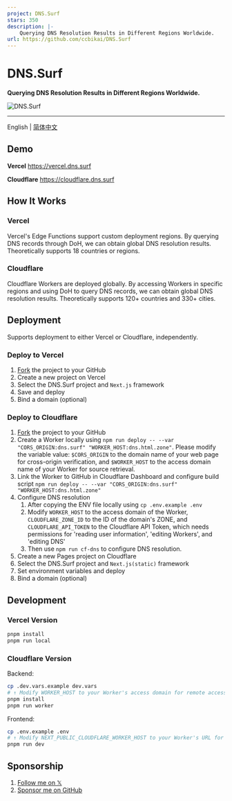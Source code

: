 ```yaml
---
project: DNS.Surf
stars: 350
description: |-
    Querying DNS Resolution Results in Different Regions Worldwide.
url: https://github.com/ccbikai/DNS.Surf
---
```


# DNS.Surf

**Querying DNS Resolution Results in Different Regions Worldwide.**

![DNS.Surf](./public/banner.png)

---

English | [简体中文](./README.zh-cn.md)

## Demo

**Vercel** <https://vercel.dns.surf>

**Cloudflare** <https://cloudflare.dns.surf>

## How It Works

### Vercel

Vercel's Edge Functions support custom deployment regions. By querying DNS records through DoH, we can obtain global DNS resolution results. Theoretically supports 18 countries or regions.

### Cloudflare

Cloudflare Workers are deployed globally. By accessing Workers in specific regions and using DoH to query DNS records, we can obtain global DNS resolution results. Theoretically supports 120+ countries and 330+ cities.

## Deployment

Supports deployment to either Vercel or Cloudflare, independently.

### Deploy to Vercel

1. [Fork](https://github.com/ccbikai/DNS.Surf/fork) the project to your GitHub
2. Create a new project on Vercel
3. Select the DNS.Surf project and `Next.js` framework
4. Save and deploy
5. Bind a domain (optional)

### Deploy to Cloudflare

1. [Fork](https://github.com/ccbikai/DNS.Surf/fork) the project to your GitHub
2. Create a Worker locally using `npm run deploy -- --var "CORS_ORIGIN:dns.surf" "WORKER_HOST:dns.html.zone"`. Please modify the variable value: `$CORS_ORIGIN` to the domain name of your web page for cross-origin verification, and `$WORKER_HOST` to the access domain name of your Worker for source retrieval.
3. Link the Worker to GitHub in Cloudflare Dashboard and configure build script `npm run deploy -- --var "CORS_ORIGIN:dns.surf" "WORKER_HOST:dns.html.zone"`
4. Configure DNS resolution
   1. After copying the ENV file locally using `cp .env.example .env`
   2. Modify `WORKER_HOST` to the access domain of the Worker, `CLOUDFLARE_ZONE_ID` to the ID of the domain's ZONE, and `CLOUDFLARE_API_TOKEN` to the Cloudflare API Token, which needs permissions for 'reading user information', 'editing Workers', and 'editing DNS'
   3. Then use `npm run cf-dns` to configure DNS resolution.
5. Create a new Pages project on Cloudflare
6. Select the DNS.Surf project and `Next.js(static)` framework
7. Set environment variables and deploy
8. Bind a domain (optional)

## Development

### Vercel Version

```sh
pnpm install
pnpm run local
```

### Cloudflare Version

Backend:

```sh
cp .dev.vars.example dev.vars
# ↑ Modify WORKER_HOST to your Worker's access domain for remote access
pnpm install
pnpm run worker
```

Frontend:

```sh
cp .env.example .env
# ↑ Modify NEXT_PUBLIC_CLOUDFLARE_WORKER_HOST to your Worker's URL for remote access
pnpm run dev
```

## Sponsorship

1. [Follow me on 𝕏](https://404.li/kai)
2. [Sponsor me on GitHub](https://github.com/sponsors/ccbikai)

